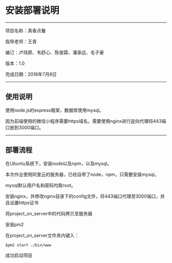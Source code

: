 # 安装部署说明

---
项目名称：真香点餐

指导老师：王青

编订：卢玮原、韦舒心、陈俊霖、潘承远、毛子豪

版本：1.0

完成日期：2018年7月8日


----------


## 使用说明

使用node.js的express框架，数据库使用mysql。

因为前端使用的微信小程序需要https域名，需要使用nginx进行逆向代理将443端口放到3000端口。


----------


## 部署流程

在Ubuntu系统下，安装node以及npm，以及mysql。

本次作业使用阿里云的服务器，已经自带了node，npm，只需要安装mysql。

mysql默认用户名和密码均取root。

安装nginx，并修改nginx目录下的config文件，将443端口代理至3000端口，并且设置https证书

将project_on_server中的代码拷贝至服务器

安装pm2

在project_on_server文件夹内键入：

``` $pm2 start ./bin/www ```

成功启动项目




